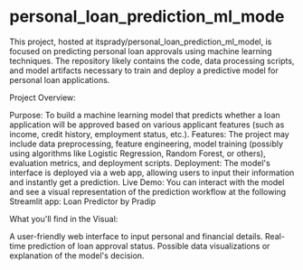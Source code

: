 # personal_loan_prediction_ml_mode
This project, hosted at itsprady/personal_loan_prediction_ml_model, is focused on predicting personal loan approvals using machine learning techniques. The repository likely contains the code, data processing scripts, and model artifacts necessary to train and deploy a predictive model for personal loan applications.

Project Overview:

Purpose: To build a machine learning model that predicts whether a loan application will be approved based on various applicant features (such as income, credit history, employment status, etc.).
Features: The project may include data preprocessing, feature engineering, model training (possibly using algorithms like Logistic Regression, Random Forest, or others), evaluation metrics, and deployment scripts.
Deployment: The model's interface is deployed via a web app, allowing users to input their information and instantly get a prediction.
Live Demo: You can interact with the model and see a visual representation of the prediction workflow at the following Streamlit app: Loan Predictor by Pradip

What you'll find in the Visual:

A user-friendly web interface to input personal and financial details.
Real-time prediction of loan approval status.
Possible data visualizations or explanation of the model's decision.
